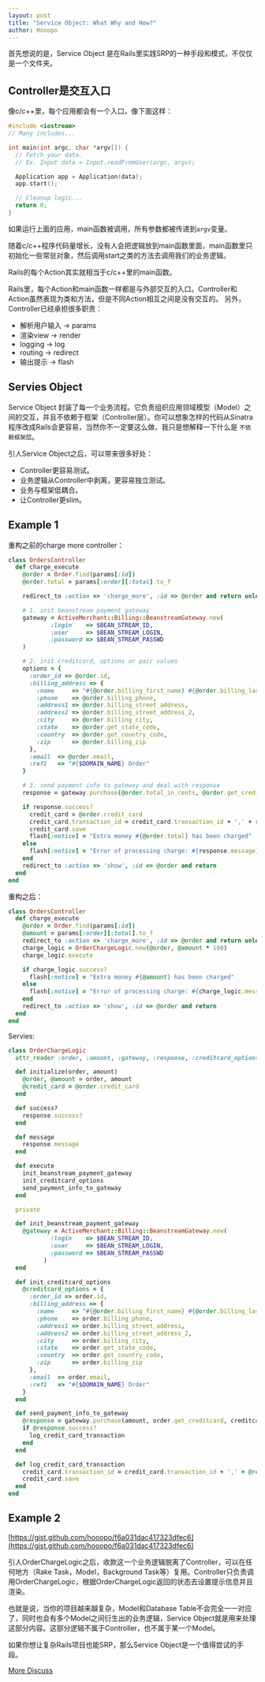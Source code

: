 ```yaml
---
layout: post
title: "Service Object: What Why and How?"
author: Hooopo
---
```


首先想说的是，Service Object 是在Rails里实践SRP的一种手段和模式，不仅仅是一个文件夹。

## Controller是交互入口

像c/c++里，每个应用都会有一个入口，像下面这样：

```c
#include <iostream>
// Many includes...

int main(int argc, char *argv[]) {
  // Fetch your data.
  // Ex. Input data = Input.readFromUser(argc, argv);

  Application app = Application(data);
  app.start();

  // Cleanup logic...
  return 0;
}
```
如果运行上面的应用，main函数被调用，所有参数都被传递到`argv`变量。

随着c/c++程序代码量增长，没有人会把逻辑放到main函数里面，main函数里只初始化一些常驻对象，然后调用start之类的方法去调用我们的业务逻辑。

Rails的每个Action其实就相当于c/c++里的main函数。

Rails里，每个Action和main函数一样都是与外部交互的入口。Controller和Action虽然表现为类和方法，但是不同Action相互之间是没有交互的。
另外，Controller已经承担很多职责：

* 解析用户输入 -> params
* 渲染view -> render
* logging -> log
* routing -> redirect
* 输出提示 -> flash

## Servies Object

Service Object 封装了每一个业务流程。它负责组织应用领域模型（Model）之间的交互，并且不依赖于框架（Controller层）。你可以想象怎样的代码从Sinatra程序改成Rails会更容易，当然你不一定要这么做，我只是想解释一下什么是 `不依赖框架层`。

引人Service Object之后，可以带来很多好处：

* Controller更容易测试。
* 业务逻辑从Controller中剥离，更容易独立测试。
* 业务与框架低耦合。
* 让Controller更slim。

## Example 1

重构之前的charge more controller：

```ruby
class OrdersController
  def charge_execute
    @order = Order.find(params[:id])
    @order.total = params[:order][:total].to_f

    redirect_to :action => 'charge_more', :id => @order and return unless @order.total > 0

    # 1. init beanstream payment gateway
    gateway = ActiveMerchant::Billing::BeanstreamGateway.new(
            :login    => $BEAN_STREAM_ID,
            :user     => $BEAN_STREAM_LOGIN,
            :password => $BEAN_STREAM_PASSWD
    )

    # 2. init creditcard, options or pair values
    options = {
      :order_id => @order.id,
      :billing_address => {
        :name     => "#{@order.billing_first_name} #{@order.billing_last_name}",
        :phone    => @order.billing_phone,
        :address1 => @order.billing_street_address,
        :address2 => @order.billing_street_address_2,
        :city     => @order.billing_city,
        :state    => @order.get_state_code,
        :country  => @order.get_country_code,
        :zip      => @order.billing_zip
      },
      :email  => @order.email,
      :ref1   => "#{$DOMAIN_NAME} Order"
    }

    # 3. send payment info to gateway and deal with response
    response = gateway.purchase(@order.total_in_cents, @order.get_creditcard, options)

    if response.success?
      credit_card = @order.credit_card
      credit_card.transaction_id = credit_card.transaction_id + ',' + response.authorization
      credit_card.save
      flash[:notice] = "Extra money #{@order.total} has been charged"
    else
      flash[:notice] = "Error of processing charge: #{response.message}."
    end
    redirect_to :action => 'show', :id => @order and return
  end
end
```

重构之后：

```ruby
class OrdersController
  def charge_execute
    @order = Order.find(params[:id])
    @amount = params[:order][:total].to_f
    redirect_to :action => 'charge_more', :id => @order and return unless @amount > 0
    charge_logic = OrderChargeLogic.new(@order, @amount * 100)
    charge_logic.execute

    if charge_logic.success?
      flash[:notice] = "Extra money #{@amount} has been charged"
    else
      flash[:notice] = "Error of processing charge: #{charge_logic.message}."
    end
    redirect_to :action => 'show', :id => @order and return
  end
end
```

Servies:

```ruby
class OrderChargeLogic
  attr_reader :order, :amount, :gateway, :response, :creditcard_options, :credit_card

  def initialize(order, amount)
    @order, @amount = order, amount
    @credit_card = @order.credit_card
  end

  def success?
    response.success?
  end

  def message
    response.message
  end

  def execute
    init_beanstream_payment_gateway
    init_creditcard_options
    send_payment_info_to_gateway
  end

  private

  def init_beanstream_payment_gateway
    @gateway = ActiveMerchant::Billing::BeanstreamGateway.new(
            :login    => $BEAN_STREAM_ID,
            :user     => $BEAN_STREAM_LOGIN,
            :password => $BEAN_STREAM_PASSWD
          )
  end

  def init_creditcard_options
    @creditcard_options = {
      :order_id => order.id,
      :billing_address => {
        :name     => "#{@order.billing_first_name} #{@order.billing_last_name}",
        :phone    => order.billing_phone,
        :address1 => order.billing_street_address,
        :address2 => order.billing_street_address_2,
        :city     => order.billing_city,
        :state    => order.get_state_code,
        :country  => order.get_country_code,
        :zip      => order.billing_zip
      },
      :email  => order.email,
      :ref1   => "#{$DOMAIN_NAME} Order"
    }
  end

  def send_payment_info_to_gateway
    @response = gateway.purchase(amount, order.get_creditcard, creditcard_options)
    if @response.success?
      log_credit_card_transaction
    end
  end

  def log_credit_card_transaction
    credit_card.transaction_id = credit_card.transaction_id + ',' + @response.authorization
    credit_card.save
  end
end
```

## Example 2

[https://gist.github.com/hooopo/f6a031dac417323dfec6](https://gist.github.com/hooopo/f6a031dac417323dfec6)

引人OrderChargeLogic之后，收款这一个业务逻辑脱离了Controller，可以在任何地方（Rake
Task，Model，Background Task等）复用。Controller只负责调用OrderChargeLogic，根据OrderChargeLogic返回的状态去设置提示信息并且渲染。

也就是说，当你的项目越来越复杂，Model和Database Table不会完全一一对应了，同时也会有多个Model之间衍生出的业务逻辑，Service Object就是用来处理这部分内容。这部分逻辑不属于Controller，也不属于某一个Model。

如果你想让复杂Rails项目也能SRP，那么Service Object是一个值得尝试的手段。

[More Discuss](https://ruby-china.org/topics/24780)
